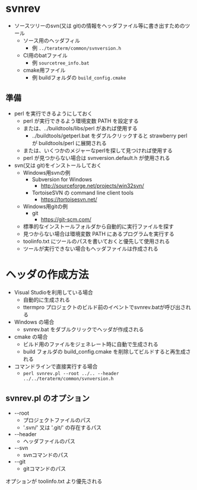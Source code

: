 ﻿# svnrev

- ソースツリーのsvn(又は git)の情報をヘッダファイル等に書き出すためのツール
  - ソース用のヘッダフィル
    - 例 `../teraterm/common/svnversion.h`
  - CI用のbatファイル
    - 例 `sourcetree_info.bat`
  - cmake用ファイル
    - 例 buildフォルダの `build_config.cmake`

## 準備

- perl を実行できるようにしておく
  - perl が実行できるよう環境変数 PATH を設定する
  - または、../buildtools/libs/perl があれば使用する
    - ../buildtools/getperl.bat をダブルクリックすると
      strawberry perl が buildtools/perl に展開される
  - または、いくつかのメジャーなperlを探して見つければ使用する
  - perl が見つからない場合は svnversion.default.h が使用される
- svn(又は git)をインストールしておく
  - Windows用svnの例
    - Subversion for Windows
      - http://sourceforge.net/projects/win32svn/
    - TortoiseSVN の command line client tools
      - https://tortoisesvn.net/
  - Windows用gitの例
    - git
      - https://git-scm.com/
  - 標準的なインストールフォルダから自動的に実行ファイルを探す
  - 見つからない場合は環境変数 PATH にあるプログラムを実行する
  - toolinfo.txt にツールのパスを書いておくと優先して使用される
  - ツールが実行できない場合もヘッダファイルは作成される

# ヘッダの作成方法

- Visual Studioを利用している場合
  - 自動的に生成される
  - ttermpro プロジェクトのビルド前のイベントでsvnrev.batが呼び出される
- Windows の場合
  - svnrev.bat をダブルクリックでヘッダが作成される
- cmake の場合
  - ビルド用のファイルをジェネレート時に自動で生成される
  - build フォルダの build_config.cmake を削除してビルドすると再生成される
- コマンドラインで直接実行する場合
  - `perl svnrev.pl --root ../.. --header ../../teraterm/common/svnversion.h`

## svnrev.pl のオプション

- --root
  - プロジェクトファイルのパス
  - '.svn/' 又は '.git/' の存在するパス
- --header
  - ヘッダファイルのパス
- --svn
  - svnコマンドのパス
- --git
  - gitコマンドのパス

オプションが toolinfo.txt より優先される
